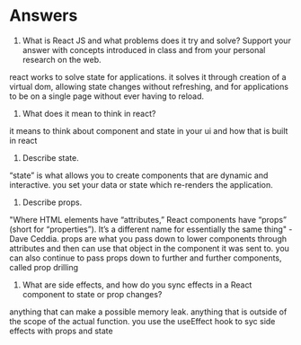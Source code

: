 # Answers

1. What is React JS and what problems does it try and solve? Support your answer with concepts introduced in class and from your personal research on the web.

react works to solve state for applications. it solves it through creation of a virtual dom, allowing state changes without refreshing, and for applications to be on a single page without ever having to reload.

1. What does it mean to think in react?

it means to think about component and state in your ui and how that is built in react

1. Describe state.

“state” is what allows you to create components that are dynamic and interactive. you set your data or state which re-renders the application.

1. Describe props.

"Where HTML elements have “attributes,” React components have “props” (short for “properties”). It’s a different name for essentially the same thing" - Dave Ceddia. props are what you pass down to lower components through attributes and then can use that object in the component it was sent to. you can also continue to pass props down to further and further components, called prop drilling

1. What are side effects, and how do you sync effects in a React component to state or prop changes?

anything that can make a possible memory leak. anything that is outside of the scope of the actual function. you use the useEffect hook to syc side effects with props and state